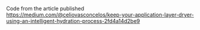 Code from the article published https://medium.com/@celiovasconcelos/keep-your-application-layer-dryer-using-an-intelligent-hydration-process-2fd4a14d2be9